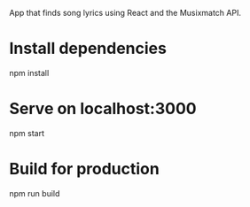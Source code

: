 App that finds song lyrics using React and the Musixmatch API. 

# Install dependencies
npm install

# Serve on localhost:3000
npm start

# Build for production
npm run build

